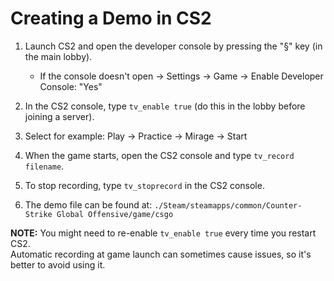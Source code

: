 # Creating a Demo in CS2

1. Launch CS2 and open the developer console by pressing the "§" key (in the main lobby).
   * If the console doesn't open -> Settings -> Game -> Enable Developer Console: "Yes"

2. In the CS2 console, type `tv_enable true` (do this in the lobby before joining a server).

3. Select for example: Play -> Practice -> Mirage -> Start

4. When the game starts, open the CS2 console and type `tv_record filename`.

5. To stop recording, type `tv_stoprecord` in the CS2 console.

6. The demo file can be found at: `./Steam/steamapps/common/Counter-Strike Global Offensive/game/csgo`

**NOTE:** You might need to re-enable `tv_enable true` every time you restart CS2.  
Automatic recording at game launch can sometimes cause issues, so it's better to avoid using it.
